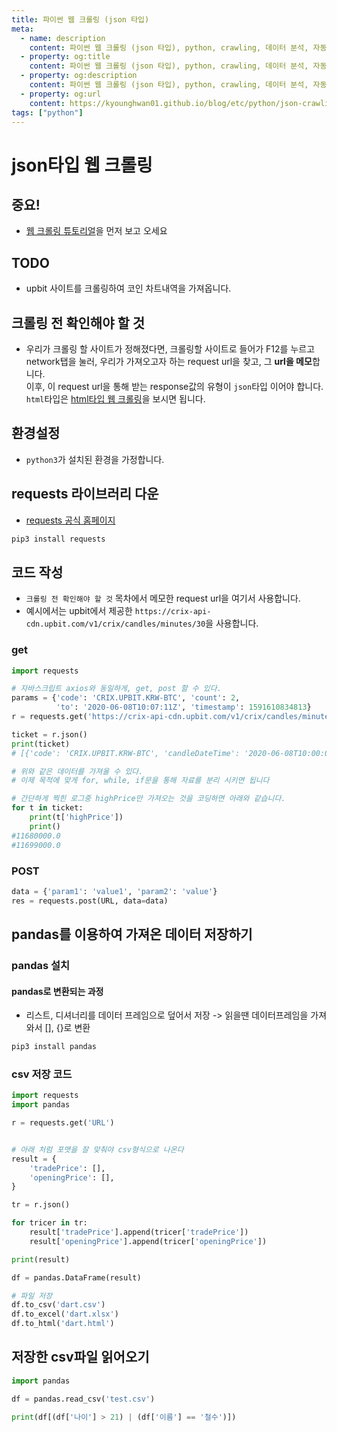 ```yaml
---
title: 파이썬 웹 크롤링 (json 타입)
meta:
  - name: description
    content: 파이썬 웹 크롤링 (json 타입), python, crawling, 데이터 분석, 자동화
  - property: og:title
    content: 파이썬 웹 크롤링 (json 타입), python, crawling, 데이터 분석, 자동화
  - property: og:description
    content: 파이썬 웹 크롤링 (json 타입), python, crawling, 데이터 분석, 자동화
  - property: og:url
    content: https://kyounghwan01.github.io/blog/etc/python/json-crawling/
tags: ["python"]
---
```


# json타입 웹 크롤링

## 중요!

- [웹 크롤링 튜토리얼](https://kyounghwan01.github.io/blog/etc/python/crawling-tutorial/)을 먼저 보고 오세요

## TODO

- upbit 사이트를 크롤링하여 코인 차트내역을 가져옵니다.

## 크롤링 전 확인해야 할 것

- 우리가 크롤링 할 사이트가 정해졌다면, 크롤링할 사이트로 들어가 F12를 누르고 network탭을 눌러, 우리가 가져오고자 하는 request url을 찾고, 그 **url을 메모**합니다.<br>
  이후, 이 request url을 통해 받는 response값의 유형이 `json`타입 이어야 합니다.<br>
  `html`타입은 [html타입 웹 크롤링](https://kyounghwan01.github.io/blog/etc/python/html-crawling/)을 보시면 됩니다.

## 환경설정

- `python3`가 설치된 환경을 가정합니다.

## requests 라이브러리 다운

- [requests 공식 홈페이지](https://requests.readthedocs.io/en/master/)

```bash
pip3 install requests
```

## 코드 작성

- `크롤링 전 확인해야 할 것` 목차에서 메모한 request url을 여기서 사용합니다.
- 예시에서는 upbit에서 제공한 `https://crix-api-cdn.upbit.com/v1/crix/candles/minutes/30`을 사용합니다.

### get

```py
import requests

# 자바스크립트 axios와 동일하게, get, post 할 수 있다.
params = {'code': 'CRIX.UPBIT.KRW-BTC', 'count': 2,
          'to': '2020-06-08T10:07:11Z', 'timestamp': 1591610834813}
r = requests.get('https://crix-api-cdn.upbit.com/v1/crix/candles/minutes/30', params=params)

ticket = r.json()
print(ticket)
# [{'code': 'CRIX.UPBIT.KRW-BTC', 'candleDateTime': '2020-06-08T10:00:00+00:00', 'candleDateTimeKst': '2020-06-08T19:00:00+09:00', 'openingPrice': 11673000.0, 'highPrice': 11680000.0, 'lowPrice': 11665000.0, 'tradePrice': 11678000.0, 'candleAccTradeVolume': 18.61184002, 'candleAccTradePrice': 217300580.88941, 'timestamp': 1591610882479, 'unit': 30}, {'code': 'CRIX.UPBIT.KRW-BTC', 'candleDateTime': '2020-06-08T09:30:00+00:00', 'candleDateTimeKst': '2020-06-08T18:30:00+09:00', 'openingPrice': 11655000.0, 'highPrice': 11699000.0, 'lowPrice': 11655000.0, 'tradePrice': 11676000.0, 'candleAccTradeVolume': 61.24624295, 'candleAccTradePrice': 715489513.68521, 'timestamp': 1591610397044, 'unit': 30}]

# 위와 같은 데이터를 가져올 수 있다.
# 이제 목적에 맞게 for, while, if문을 통해 자료를 분리 시키면 됩니다

# 간단하게 찍힌 로그중 highPrice만 가져오는 것을 코딩하면 아래와 같습니다.
for t in ticket:
    print(t['highPrice'])
    print()
#11680000.0
#11699000.0
```

### POST

```py
data = {'param1': 'value1', 'param2': 'value'}
res = requests.post(URL, data=data)
```

## pandas를 이용하여 가져온 데이터 저장하기

### pandas 설치

#### pandas로 변환되는 과정

- 리스트, 디셔너리를 데이터 프레임으로 덮어서 저장 -> 읽을땐 데이터프레임을 가져와서 [], {}로 변환

```bash
pip3 install pandas
```

### csv 저장 코드

```py
import requests
import pandas

r = requests.get('URL')


# 아래 처럼 포맷을 잘 맞춰야 csv형식으로 나온다
result = {
    'tradePrice': [],
    'openingPrice': [],
}

tr = r.json()

for tricer in tr:
    result['tradePrice'].append(tricer['tradePrice'])
    result['openingPrice'].append(tricer['openingPrice'])

print(result)

df = pandas.DataFrame(result)

# 파일 저장
df.to_csv('dart.csv')
df.to_excel('dart.xlsx')
df.to_html('dart.html')

```

## 저장한 csv파일 읽어오기

```py
import pandas

df = pandas.read_csv('test.csv')

print(df[(df['나이'] > 21) | (df['이름'] == '철수')])
```

<TagLinks />

<Comment />
